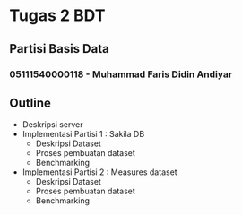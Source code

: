 # Tugas 2 BDT
## Partisi Basis Data
### 05111540000118 - Muhammad Faris Didin Andiyar

## Outline
* Deskripsi server
* Implementasi Partisi 1 : Sakila DB
    * Deskripsi Dataset
    * Proses pembuatan dataset
    * Benchmarking
* Implementasi Partisi 2 : Measures dataset
    * Deskripsi Dataset
    * Proses pembuatan dataset
    * Benchmarking